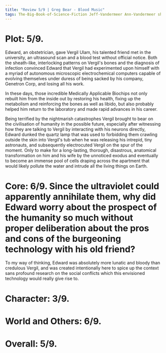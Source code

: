 ```yaml
---
title: "Review 5/9 | Greg Bear - Blood Music"
tags: The-Big-Book-of-Science-Fiction Jeff-Vandermeer Ann-Vandermeer short-story novelette science-fiction 1951- 1983
---
```



# Plot: 5/9. 

Edward, an obstetrician, gave Vergil Ulam, his talented friend met in the university, an ultrasound scan and a blood test without official notice. Both the sheath-like, interlocking patterns on Vergil's bones and the diagnosis of infection convinced Edward that Vergil had experimented upon himself with a myriad of autonomous microscopic electrochemical computers capable of evolving themselves under duress of being sacked by his company, Genetron Corp, and losing all his work.

In these days, those incredible Medically Applicable Biochips not only rebuilt him from the inside out by restoring his health, fixing up the metabolism and reinforcing the bones as well as libido, but also probably helped him return to the laboratory and made rapid advances in his career.

Being terrified by the nightmarish catastrophes Vergil brought to bear on the civilisation of humanity in the possible future, especially after witnessing how they are talking to Vergil by interacting with his neurons directly, Edward dunked the quartz lamp that was used to forbidding them crawling outside the skin into Vergil's tub when he was releasing his intrepid, tiny astronauts, and subsequently electrocuted Vergil on the spur of the moment.
Only to make for a long-lasting, thorough, disastrous, anatomical transformation on him and his wife 
by the unnoticed exodus and eventually to become an immense pool of cells draping across the apartment that would likely pollute the water and intrude all the living things on Earth.


































































































# Core: 6/9. Since the ultraviolet could apparently annihilate them, why did Edward worry about the prospect of the humanity so much without proper deliberation about the pros and cons of the burgeoning technology with his old friend?
To my way of thinking, Edward was absolutely more lunatic and bloody than credulous Vergil, and was created intentionally here to spice up the context sans profound research on the social conflicts which this envisioned technology would really give rise to.



# Character: 3/9. 



# World and Others: 6/9. 



# Overall: 5/9. 



